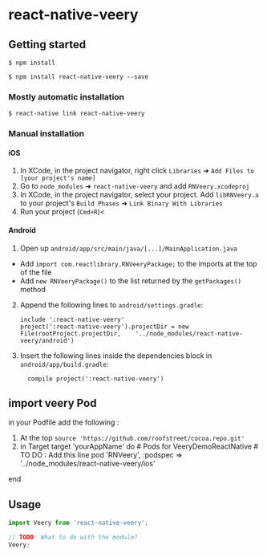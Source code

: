 
# react-native-veery

## Getting started

`$ npm install`

`$ npm install react-native-veery --save`

### Mostly automatic installation

`$ react-native link react-native-veery`

### Manual installation


#### iOS

1. In XCode, in the project navigator, right click `Libraries` ➜ `Add Files to [your project's name]`
2. Go to `node_modules` ➜ `react-native-veery` and add `RNVeery.xcodeproj`
3. In XCode, in the project navigator, select your project. Add `libRNVeery.a` to your project's `Build Phases` ➜ `Link Binary With Libraries`
4. Run your project (`Cmd+R`)<

#### Android

1. Open up `android/app/src/main/java/[...]/MainApplication.java`
  - Add `import com.reactlibrary.RNVeeryPackage;` to the imports at the top of the file
  - Add `new RNVeeryPackage()` to the list returned by the `getPackages()` method
2. Append the following lines to `android/settings.gradle`:
  	```
  	include ':react-native-veery'
  	project(':react-native-veery').projectDir = new File(rootProject.projectDir, 	'../node_modules/react-native-veery/android')
  	```
3. Insert the following lines inside the dependencies block in `android/app/build.gradle`:
  	```
      compile project(':react-native-veery')
  	```

## import veery Pod
in your Podfile add the following :

1. At the top
`source 'https://github.com/roofstreet/cocoa.repo.git'`
2. in Target
        target 'yourAppName' do
        # Pods for VeeryDemoReactNative
        # TO DO : Add this line
        pod 'RNVeery', :podspec => '../node_modules/react-native-veery/ios'

end
## Usage
```javascript
import Veery from 'react-native-veery';

// TODO: What to do with the module?
Veery;
```
  
